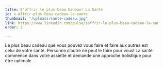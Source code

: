 ```yaml
---
title: S'offrir le plus beau Cadeau! La Santé
id: s-offrir-plus-beau-cadeau-la-sante
thumbnail: "/uploads/sante-cadeau.jpg"
link: https://www.linkedin.com/pulse/soffrir-le-plus-beau-cadeau-la-sant%C3%A9-nancy-bilodeau-mba/
order: 2

---
```

Le plus beau cadeau que vous pouvez vous faire et faire aux autres est celui de votre santé. Personne d’autre ne peut le faire pour vous! La santé commence dans votre assiette et demande une approche holistique pour être optimale.